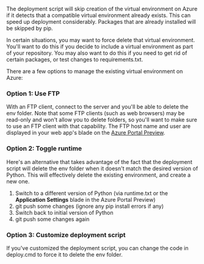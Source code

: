 The deployment script will skip creation of the virtual environment on Azure if it detects that a compatible virtual environment already exists.  This can speed up deployment considerably.  Packages that are already installed will be skipped by pip.

In certain situations, you may want to force delete that virtual environment.  You'll want to do this if you decide to include a virtual environment as part of your repository.  You may also want to do this if you need to get rid of certain packages, or test changes to requirements.txt.

There are a few options to manage the existing virtual environment on Azure:

### Option 1: Use FTP
With an FTP client, connect to the server and you'll be able to delete the env folder.  Note that some FTP clients (such as web browsers) may be read-only and won't allow you to delete folders, so you'll want to make sure to use an FTP client with that capability.  The FTP host name and user are displayed in your web app's blade on the [Azure Portal Preview](https://portal.azure.cn).

### Option 2: Toggle runtime
Here's an alternative that takes advantage of the fact that the deployment script will delete the env folder when it doesn't match the desired version of Python.  This will effectively delete the existing environment, and create a new one.

1. Switch to a different version of Python (via runtime.txt or the **Application Settings** blade in the Azure Portal Preview)
2. git push some changes (ignore any pip install errors if any)
3. Switch back to initial version of Python
4. git push some changes again

### Option 3: Customize deployment script
If you've customized the deployment script, you can change the code in deploy.cmd to force it to delete the env folder.